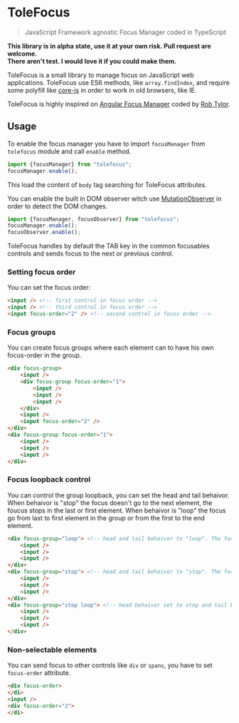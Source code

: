 # ToleFocus
> JavaScript Framework agnostic Focus Manager coded in TypeScript

**This library is in alpha state, use it at your own risk. Pull request are welcome.**  
**There aren't test. I would love it if you could make them.**

ToleFocus is a small library to manage focus on JavaScript web applications. ToleFocus use ES6 methods, like `array.findIndex`, and require some polyfill like [core-js](https://github.com/zloirock/core-js) in order to work in old browsers, like IE.

ToleFocus is highly inspired on [Angular Focus Manager](https://github.com/obogo/angular-focusmanager) coded by [Rob Tylor](https://github.com/roboncode).

## Usage

To enable the focus manager you have to import `focusManager` from `tolefocus` module and call `enable` method.

```` javascript
import {focusManager} from "tolefocus";
focusManager.enable();
````

This load the content of `body` tag searching for ToleFocus attributes.

You can enable the built in DOM observer witch use [MutationObserver](https://developer.mozilla.org/es/docs/Web/API/MutationObserver) in order to detect the DOM changes.


```` javascript
import {focusManager, focusObserver} from "tolefocus";
focusManager.enable();
focusObserver.enable();
````

ToleFocus handles by default the TAB key in the common focusables controls and sends focus to the next or previous control.

### Setting focus order

You can set the focus order:

```` html
<input /> <!-- first control in focus order -->
<input /> <!-- third control in focus order -->
<input focus-order="2" /> <!-- second control in focus order -->
````
### Focus groups

You can create focus groups where each element can to have his own focus-order in the group.

```` html
<div focus-group>
    <input />
    <div focus-group focus-order="1">
        <input /> 
        <input /> 
        <input />
    </div>
    <input />
    <input focus-order="2" />
</div>
<div focus-group focus-order="1">
    <input /> 
    <input /> 
    <input />
</div>
````

### Focus loopback control

You can control the group loopback, you can set the head and tail behaivor. When behaivor is "stop" the focus doesn't go to the next element, the foucus stops in the last or first element. When behaivor is "loop" the focus go from last to first element in the group or from the first to the end element.

```` html
<div focus-group="loop"> <!-- head and tail behaivor to "loop". The focus from first to last or reverse. -->
    <input /> 
    <input /> 
    <input />
</div>
<div focus-group="stop"> <!-- head and tail behaivor to "stop". The focus stops in the last or the first element -->
    <input /> 
    <input /> 
    <input />
</div>
<div focus-group="stop loop"> <!-- head behaivor set to stop and tail behaivor is "loop". The focus stops in the first element and will go from the last to the first -->
    <input /> 
    <input /> 
    <input />
</div>
````

### Non-selectable elements

You can send focus to other controls like `div` or `spans`, you have to set `focus-order` attribute.

```` html
<div focus-order>
</di>
<input />
<div focus-order="2">
</di>
````


